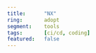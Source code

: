```yaml
---
title:      "NX"
ring:       adopt
segment:    tools
tags:       [ci/cd, coding]
featured:   false
---
```


